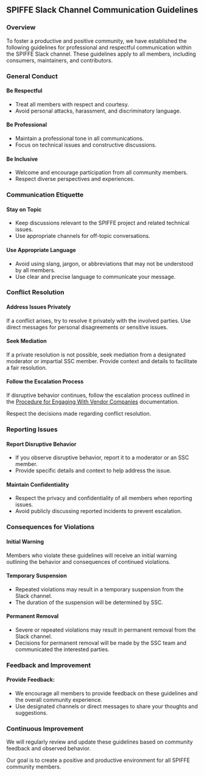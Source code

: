 ## SPIFFE Slack Channel Communication Guidelines

### Overview

To foster a productive and positive community, we have established the 
following guidelines for professional and respectful communication within the 
SPIFFE Slack channel. These guidelines apply to all members, including consumers, 
maintainers, and contributors.

### General Conduct

#### Be Respectful

* Treat all members with respect and courtesy.
* Avoid personal attacks, harassment, and discriminatory language.

#### Be Professional

* Maintain a professional tone in all communications.
* Focus on technical issues and constructive discussions.

#### Be Inclusive

* Welcome and encourage participation from all community members.
* Respect diverse perspectives and experiences.

### Communication Etiquette

#### Stay on Topic

* Keep discussions relevant to the SPIFFE project and related technical issues.
* Use appropriate channels for off-topic conversations.

#### Use Appropriate Language

* Avoid using slang, jargon, or abbreviations that may not be understood by 
  all members.
* Use clear and precise language to communicate your message.

### Conflict Resolution

#### Address Issues Privately

If a conflict arises, try to resolve it privately with the involved parties.
Use direct messages for personal disagreements or sensitive issues.

#### Seek Mediation

If a private resolution is not possible, seek mediation from a designated 
moderator or impartial SSC member.
Provide context and details to facilitate a fair resolution.

#### Follow the Escalation Process

If disruptive behavior continues, follow the escalation process outlined in the
[Procedure for Engaging With Vendor Companies](vendor-companies-engagement-procedure.md)
documentation.

Respect the decisions made regarding conflict resolution.

### Reporting Issues

#### Report Disruptive Behavior

* If you observe disruptive behavior, report it to a moderator or an SSC member.
* Provide specific details and context to help address the issue.

#### Maintain Confidentiality

* Respect the privacy and confidentiality of all members when reporting issues.
* Avoid publicly discussing reported incidents to prevent escalation.

### Consequences for Violations

#### Initial Warning

Members who violate these guidelines will receive an initial warning outlining 
the behavior and consequences of continued violations.

#### Temporary Suspension

* Repeated violations may result in a temporary suspension from the Slack channel.
* The duration of the suspension will be determined by SSC.

#### Permanent Removal

* Severe or repeated violations may result in permanent removal from the Slack 
channel.
* Decisions for permanent removal will be made by the SSC team and communicated
  the interested parties.

### Feedback and Improvement

#### Provide Feedback:

* We encourage all members to provide feedback on these guidelines and the 
  overall community experience.
* Use designated channels or direct messages to share your thoughts and 
  suggestions.

### Continuous Improvement

We will regularly review and update these guidelines based on community feedback 
and observed behavior.

Our goal is to create a positive and productive environment for all SPIFFE 
community members.


